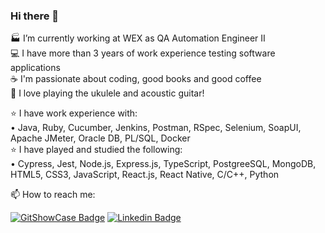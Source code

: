 ### Hi there 👋

🏭 I’m currently working at WEX as QA Automation Engineer II  
💻 I have more than 3 years of work experience testing software applications  
☕ I'm passionate about coding, good books and good coffee  
🎸 I love playing the ukulele and acoustic guitar!  

⭐ I have work experience with:  
• Java, Ruby, Cucumber, Jenkins, Postman, RSpec, Selenium, SoapUI, Apache JMeter, Oracle DB, PL/SQL, Docker  
⭐ I have played and studied the following:  
• Cypress, Jest, Node.js, Express.js, TypeScript, PostgreeSQL, MongoDB, HTML5, CSS3, JavaScript, React.js, React Native, C/C++, Python  
  
📫 How to reach me:  

[![GitShowCase Badge](https://img.shields.io/badge/GitShowCase-100000?style=for-the-badge&logo=github&logoColor=white)](https://www.gitshowcase.com/matheus-beck)
[![Linkedin Badge](https://img.shields.io/badge/LinkedIn-0077B5?style=for-the-badge&logo=linkedin&logoColor=white)](https://www.linkedin.com/in/matheus-beck/)  
